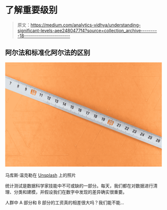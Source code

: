 # 了解重要级别

> 原文：<https://medium.com/analytics-vidhya/understanding-significant-levels-aee2480477f4?source=collection_archive---------18----------------------->

## 阿尔法和标准化阿尔法的区别

![](img/1a6469632d2c3ac094765a2b3e6342a7.png)

马库斯·温克勒在 [Unsplash](https://unsplash.com?utm_source=medium&utm_medium=referral) 上的照片

统计测试是数据科学家技能中不可或缺的一部分。每天，我们都在对数据进行清理、分类和建模，并假设我们在数字中发现的差异确实很重要。

人群中 A 部分和 B 部分的工资真的相差很大吗？我们能不能…